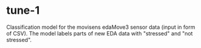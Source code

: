 # tune-1
Classification model for the movisens edaMove3 sensor data (input in form of CSV). The model labels parts of new EDA data with "stressed" and "not stressed".
